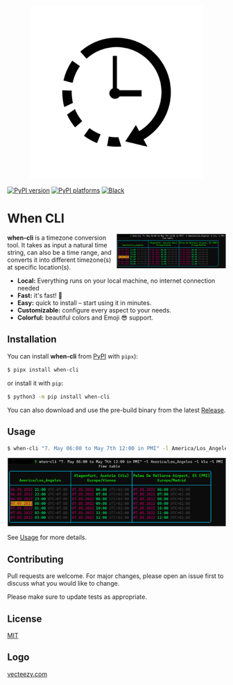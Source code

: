 
<p align="center">
  <img
    width="400"
    src="https://raw.githubusercontent.com/chassing/when-cli/master/media/logo.jpg"
    alt="When CLI"
  />
</p>

[![PyPI version][pypi-version]][pypi-link]
[![PyPI platforms][pypi-platforms]][pypi-link]
[![Black][black-badge]][black-link]



# When CLI

<img
  src="https://raw.githubusercontent.com/chassing/when-cli/master/media/example.png"
  alt="Example"
  width="50%"
  align="right"
/>

**when-cli** is a timezone conversion tool. It takes as input a natural time string, can also be a time range, and converts it into different timezone(s) at specific location(s).

- **Local:** Everything runs on your local machine, no internet connection needed
- **Fast:** it's fast! 🚀
- **Easy:** quick to install – start using it in minutes.
- **Customizable:** configure every aspect to your needs.
- **Colorful:** beautiful colors and Emoji 😎 support.

## Installation

You can install **when-cli** from [PyPI](https://pypi.org/project/when-cli/) with `pipx`):

```bash
$ pipx install when-cli
```

or install it with `pip`:
```bash
$ python3 -m pip install when-cli
```

You can also download and use the pre-build binary from the latest [Release](https://github.com/chassing/when-cli/releases).


## Usage

```bash
$ when-cli "7. May 06:00 to May 7th 12:00 in PMI" -l America/Los_Angeles -l klu -l PMI
```
<img
  src="https://raw.githubusercontent.com/chassing/when-cli/master/media/example.png"
  alt="Example"
/>

See [Usage](https://github.com/chassing/when-cli/blob/master/USAGE.md) for more details.


## Contributing
Pull requests are welcome. For major changes, please open an issue first to discuss what you would like to change.

Please make sure to update tests as appropriate.

## License
[MIT](https://choosealicense.com/licenses/mit/)

## Logo

[vecteezy.com](https://www.vecteezy.com/vector-art/633173-clock-icon-symbol-sign)



[black-badge]:              https://img.shields.io/badge/code%20style-black-000000.svg
[black-link]:               https://github.com/psf/black
[github-discussions-badge]: https://img.shields.io/static/v1?label=Discussions&message=Ask&color=blue&logo=github
[github-discussions-link]:  https://github.com/chassing/when-cli/discussions
[pypi-link]:                https://pypi.org/project/when-cli/
[pypi-platforms]:           https://img.shields.io/pypi/pyversions/when-cli
[pypi-version]:             https://badge.fury.io/py/when-cli.svg

